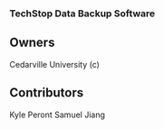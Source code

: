 ### TechStop Data Backup Software

## Owners

Cedarville University (c)

## Contributors

Kyle Peront
Samuel Jiang